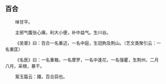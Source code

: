 ## 百合
<p>&emsp;&emsp;
味甘平。
</p>
<p>&emsp;&emsp;
主邪气腹张心痛，利大小便，补中益气。生川谷。
</p>
<p>&emsp;&emsp;
《吴普》曰：百合一名重迈，一名中庭，生冠朐及荆山。（艺文类聚引云：一名重匡）
</p>
<p>&emsp;&emsp;
《名医》曰：一名重箱，一名摩罗，一名中逢花，一名强瞿，生荆州，二月八月，采根，暴干。
</p>
<p>&emsp;&emsp;
案玉篇云：蹯，百合蒜也。
</p>








